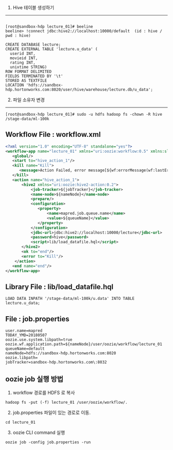 1. Hive 테이블 생성하기
----------------------------------------------------------------------------------------------------------------------------
<pre><code>
[root@sandbox-hdp lecture_01]# beeline 
beeline> !connect jdbc:hive2://localhost:10000/default  (id : hive / pwd : hive)

CREATE DATABASE lecture; 
CREATE EXTERNAL TABLE 'lecture.u_data' (
  userid INT,
  movieid INT,
  rating INT,
  unixtime STRING)
ROW FORMAT DELIMITED
FIELDS TERMINATED BY '\t'
STORED AS TEXTFILE
LOCATION 'hdfs://sandbox-hdp.hortonworks.com:8020/user/hive/warehouse/lecture.db/u_data';
</code></pre>

2. 파일 소유자 변경 
----------------------------------------------------------------------------------------------------------------------------
<pre><code>[root@sandbox-hdp lecture_01]# sudo -u hdfs hadoop fs -chown -R hive /stage-data/ml-100k
</code></pre>

Workflow File : workflow.xml
----------------------------------------------------------------------------------------------------------------------------

```xml
<?xml version="1.0" encoding="UTF-8" standalone="yes"?>
<workflow-app name="lecture_01" xmlns="uri:oozie:workflow:0.5" xmlns:sla="uri:oozie:sla:0.2">
   <global/>
   <start to="hive_action_1"/>
   <kill name="Kill">
      <message>Action Failed, error message[${wf:errorMessage(wf:lastErrorNode())}]</message>
   </kill>
   <action name="hive_action_1">
       <hive2 xmlns="uri:oozie:hive2-action:0.2">
           <job-tracker>${jobTracker}</job-tracker>
           <name-node>${nameNode}</name-node>
           <prepare/>
           <configuration>
              <property>
                  <name>mapred.job.queue.name</name>
                  <value>${queueName}</value>
              </property>
           </configuration>
           <jdbc-url>jdbc:hive2://localhost:10000/lecture</jdbc-url>
           <password>hive</password>
           <script>lib/load_datafile.hql</script>
       </hive2>
       <ok to="end"/>
       <error to="Kill"/>
    </action>
   <end name="end"/>
</workflow-app>
```



Library File : lib/load_datafile.hql
----------------------------------------------------------------------------------------------------------------------------
<pre><code>LOAD DATA INPATH '/stage-data/ml-100k/u.data' INTO TABLE lecture.u_data;
</code></pre>

File : job.properties
----------------------------------------------------------------------------------------------------------------------------
<pre><code>user.name=mapred
TODAY_YMD=20180507
oozie.use.system.libpath=true
oozie.wf.application.path=${nameNode}/user/oozie/workflow/lecture_01
queueName=default
nameNode=hdfs://sandbox-hdp.hortonworks.com:8020
oozie.libpath=
jobTracker=sandbox-hdp.hortonworks.com\:8032
</code></pre>


oozie job 실행 방법
----------------------------------------------------------------------------------------------------------------------------

1. workflow 경로를 HDFS 로 복사
<pre><code>hadoop fs -put (-f) lecture_01 /user/oozie/workflow/.
</code></pre>

2. job.properties 파일이 있는 경로로 이동.
<pre><code>cd lecture_01
</code></pre>

3. oozie CLI command 실행
<pre><code>oozie job -config job.properties -run
</code></pre>

